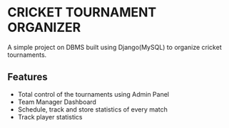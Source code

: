 # CRICKET TOURNAMENT ORGANIZER

A simple project on DBMS built using Django(MySQL) to organize cricket tournaments.


## Features

- Total control of the tournaments using Admin Panel
- Team Manager Dashboard
- Schedule, track and store statistics of every match
- Track player statistics


